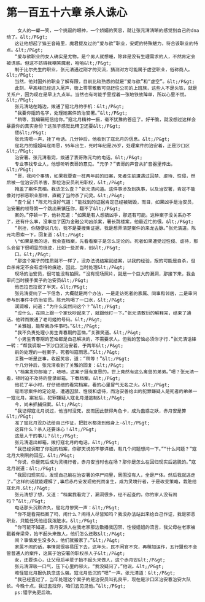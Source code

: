 # 第一百五十六章 杀人诛心
        女人的一颦一笑，一个挑逗的眼神，一个娇媚的笑容，就让张元清清晰的感觉到自己的dna动了。&lt;/P&gt;
       这让他想起了猫王音箱里，魔君提及过的“爱与欲”职业，安妮的特殊魅力，符合该职业的特点。&lt;/P&gt;
       “爱与欲职业的女人确实是尤物，是个男人就想睡，除非是没有生理需求的人，不然肯定会被诱惑。但这不妨碍我嘲笑魔君，哈哈&lt;/P&gt;
       制于比尔先生的职业，张元清通过刚才的交流，猜测对方可能属于虚空职业，俗称商人。&lt;/P&gt;
       当然，他对国外的职业了解有限，目前比较熟悉的就是“爱与欲”和“虚空”。&lt;/P&gt;
       此刻，早高峰已经进入尾声，街上零零散散可见赶往公司的上班族，这些人不是头铁，就是关系户，因为现在是早上九点半。当然也有可能手里捏着一张地铁故障单，所以心里不慌。&lt;/P&gt;
       张元清站在路边，拨通了寇北月的手机：&lt;/P&gt;
       “我要你姐的名字，处理她案件的治安署。”&lt;/P&gt;
       “稍等，我编辑短信给你。”寇北月精神一振，毫不犹豫的答应了。好干脆，就没想过这样会暴露你的真实身份？这孩子感觉比精卫还要&lt;/P&gt;
       偻&lt;/P&gt;
       张元清嗯一声，挂了电话。几分钟后，他收到了寇北月的信息。&lt;/P&gt;
       寇北月的姐姐叫寇雨思，95年出生，死时年纪是26岁，处理案件的治安着，正是沙口区&lt;/P&gt;
       治安署。张元清看完，拨通了表哥陈元均的电话。&lt;/P&gt;
       专业事找专业人，他想听听表哥的意见。“元子？”表哥的声音从扩音器里传出。&lt;/P&gt;
       “哥，我问个事情，如果我要查一桩两年前的旧案，死者生前遭遇过囚禁、虐待、性侵，然后被一位治安员杀害，那位治安员利用职权，&lt;/P&gt;
       掩盖了案件真相。我该怎么查？”张元清问道。这件事涉及到执事，以及治安署，肯定不能像对付邪恶职业那样，直截了当的杀了问灵。&lt;/P&gt;
       “查个屁！”陈元均没好气道：”能找到的证据肯定已经被销毁，而目，如果凶手是治安员，治安署的领导第一个跳出来镇压你，翻不了&lt;/P&gt;
       案的。”停顿一下，他补充道：”如果是有人想搞凶手，那还有可能。这种案子没关系办不了，还有什么事，没事挂了因为金融公司凶杀案，署长跳楼案，他最近忙的很。&lt;/P&gt;
       “别挂，你随便说几句，我不是要搜集证据，我是想弄清楚案件的来龙去脉。”张元清道。陈元均思索一下，回复道：&lt;/P&gt;
       \"如果是我的话，我会查档案，先看看案子是怎么定论的。死者如果遭受过性侵、虐待，那么会留下很明显的痕迹，比如一些淤青，创&lt;/P&gt;
       口。&lt;/P&gt;
       “那这个案子的性质就不一样了，没办法说结案就结案，以我的经验，报的可能是自杀，但自杀肯定不会有虐待的痕迹，因此，当时处理&lt;/P&gt;
       现场的治安员，很可能没有拍照。“没有现场照片，就是一个巨大的漏洞，那接下来，我会审问当时接手案子的治安员&lt;/P&gt;
       他巴拉巴拉说了半天。&lt;/P&gt;
       张元清提纯了一下信急，大概就是两个办法，一是走访死者的家属、同事和邻居，二是审问参与到事件中的治安员。陈元均喝了一口水，&lt;/P&gt;
       润润喉，问道：“为什么突然问这个？”&lt;/P&gt;
       “没什么，在网上跟一个家伙吵起来了，就跟他打一下。”张元清敷衍的解释完，结束了通话。他转而拨通了老司姬的号码。&lt;/P&gt;
       “关雅姐，能帮我办件事吗。”&lt;/P&gt;
       “我不负责处理小男生青春期的苦恼。”关雅笑道。&lt;/P&gt;
       “小男生青春期的苦恼都是自己解决的，不需要求人。但我的苦恼必须你才行.”张元清话锋一转：“帮我调取一下沙口区治安着，于两年&lt;/P&gt;
       前的处理的一桩案子，死者叫寇雨思。”&lt;/P&gt;
       关雅一听是正事，收起笑容，道：“稍等！”&lt;/P&gt;
       十几分钟后，张元清收到了关雅的回复：&lt;/P&gt;
       \"档案发你邮箱了，啧啧，这案子挺有意思的。世上竟然有这么禽兽的弟弟。”嗯？张元清一看，顿时迫不及待的登录邮箱，下载档案。&lt;/P&gt;
       他花了半小时，仔仔细细的看完档案，看的心里冒气无名之火。&lt;/P&gt;
       寇雨思案件的定论是，遭遇囚禁、性侵和虐待，而治安善给出的犯罪嫌疑人是死者的弟弟一一寇北月。案发后，犯罪嫌疑人寇北月潜逃制&lt;/P&gt;
       今，尚未抓捕归案。&lt;/P&gt;
       “我记得寇北月说过，他当时没死，反而因此获得角色卡，成为蛊惑之妖，赤月安是算&lt;/P&gt;
       准了寇北月没办法给自己作证，把脏水都泼到他身上-&lt;/P&gt;
       这算什么？杀人还要诛心！&lt;/P&gt;
       这是人干的事儿？&lt;/P&gt;
       张元清退出邮箱，拨打寇北月的电话。&lt;/P&gt;
       ”我已经调取了你姐的档案，你那天说的不够详细，有几个问题想问一下。”“什么问题？”寇北月大咧咧的回应。&lt;/P&gt;
       ”你说，你是死后成为灵境行者，赤月安当时也在场？那你是怎么在回归现实后逃脱的。”寇北月说道：&lt;/P&gt;
       ”我回归现实后，发现自己躺在治安署的停尸间里，周围没有人，全是尸体。然后我就逃走了。”这样的话就能理解了,事后赤月安发现他死而复生，成为灵境行者，于是改变策略，栽赃给寇北月.&lt;/P&gt;
       张元清想了想，又道：“档案我看完了，漏洞很多，经不起查的。你的家人没有闹吗？”&lt;/P&gt;
       电话那头沉默许久，寇北月惨笑一声：&lt;/P&gt;
       “你不是看完档案了吗，闹什么？闹得人尽皆知吗？我没办法站出来给自己作证，我是邪恶职业，只能任凭他给我泼脏水。&lt;/P&gt;
       “你可能不知道，赤月安派人在我老家那边散播我囚禁、性侵姐姐的流言，我父母在老家被戳着脊梁骨，抬不起头来做人，他们怎么还敢&lt;/P&gt;
       闹？事情发生没多久，他们就搬家了。”&lt;/P&gt;
       家属不闹的话，事情就很容易压下去，这年头，民不闲官不究，再稍加运作，五行盟也不会管普通人的案件，这属于治安署的职权杀人子&lt;/P&gt;
       女，还要诛心，让父母后半辈子抬不起头来做人，这个赤月安&lt;/P&gt;
       张元清深吸一口气，压下心里的邪火。“我没疑问了。”他说。&lt;/P&gt;
       难怪寇北月报仇执念这么强。寇北月低沉的“嗯”一声。张元清道：&lt;/P&gt;
       “我已经查过了，当年处理这个案子的是治安员叫孔良平，现在是沙口区治安春治安大队长。今晚十点，我过去找你，咱们去见见他。”&lt;/P&gt;
       ps:错字先更后改。
